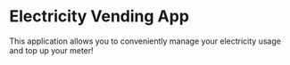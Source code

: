 # Electricity Vending App
This application allows you to conveniently manage your electricity usage and top up your meter!

